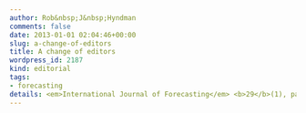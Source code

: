 ```yaml
---
author: Rob&nbsp;J&nbsp;Hyndman
comments: false
date: 2013-01-01 02:04:46+00:00
slug: a-change-of-editors
title: A change of editors
wordpress_id: 2187
kind: editorial
tags:
- forecasting
details: <em>International Journal of Forecasting</em> <b>29</b>(1), page A1
---
```

